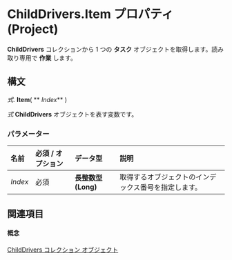 
# ChildDrivers.Item プロパティ (Project)

 **ChildDrivers** コレクションから 1 つの **タスク** オブジェクトを取得します。読み取り専用で **作業** します。


## 構文

 _式_. **Item**( ** _Index_** )

 _式_ **ChildDrivers** オブジェクトを表す変数です。


### パラメーター



|**名前**|**必須 / オプション**|**データ型**|**説明**|
|:-----|:-----|:-----|:-----|
| _Index_|必須|**長整数型 (Long)**|取得するオブジェクトのインデックス番号を指定します。|

## 関連項目


#### 概念


[ChildDrivers コレクション オブジェクト](5260ab69-f81a-3466-c969-d84a2c60551e.md)